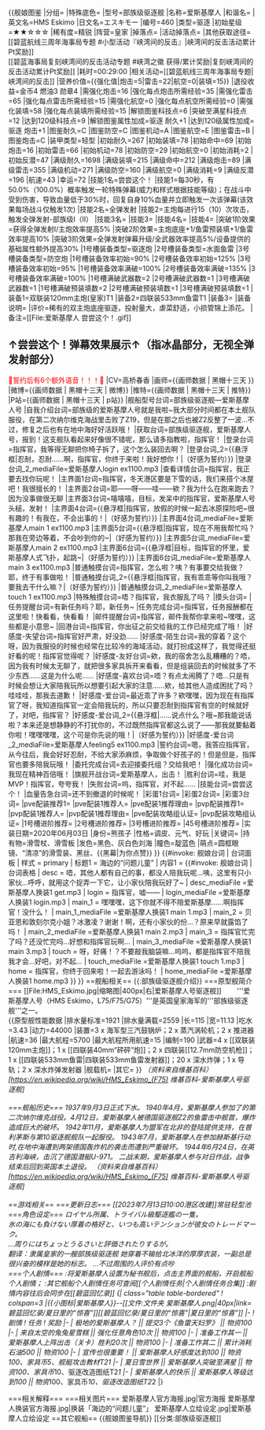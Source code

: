 {{舰娘图鉴 
|分组=
|特殊底色=
|型号=部族级驱逐舰
|名称=爱斯基摩人
|和谐名=
|英文名=HMS Eskimo
|日文名=エスキモー
|编号=460
|类型=驱逐
|初始星级=★★☆☆☆
|稀有度=精锐
|阵营=皇家
|掉落点=
|活动掉落点=
|其他获取途径=[[碧蓝航线三周年海事局专题 #小型活动『峡湾间的反击』|峡湾间的反击活动累计Pt奖励]]<br>[[碧蓝海事局复刻峡湾间的反击活动专题 #峡湾之徽 获得/累计奖励|复刻峡湾间的反击活动累计Pt奖励]]
|耗时=00:29:00
|相关活动=[[碧蓝航线三周年海事局专题|峡湾间的反击]]
|营养价值={{强化值|炮击=5|雷击=22|航空=0|装填=15}}
|退役收益=金币4 燃油3 勋章4
|需强化炮击=16
|强化每点炮击所需经验=35
|需强化雷击=65
|强化每点雷击所需经验=15
|需强化航空=0
|强化每点航空所需经验=0
|需强化装填=58
|强化每点装填所需经验=15
|解锁图鉴科技点=6
|突破至满星科技点=12
|达到120级科技点=9
|解锁图鉴属性加成=驱逐 耐久+1
|达到120级属性加成=驱逐 炮击+1
|图鉴耐久=C
|图鉴防空=C
|图鉴机动=A
|图鉴航空=E
|图鉴雷击=B
|图鉴炮击=C
|装甲类型=轻型
|初始耐久=267
|初始装填=78
|初始命中=69
|初始炮击=16
|初始雷击=66
|初始机动=78
|初始防空=29
|初始航空=0
|初始消耗=2
|初始反潜=47
|满级耐久=1698
|满级装填=215
|满级命中=212
|满级炮击=89
|满级雷击=355
|满级机动=271
|满级防空=160
|满级航空=0
|满级消耗=9
|满级反潜=196
|航速=43
|幸运=72
|技能1名=尝尝这个！
|技能1=每30秒，有50.0%（100.0%）概率触发一轮特殊弹幕(威力和样式根据技能等级)；在战斗中受到伤害，导致血量低于30%时，回复自身10%血量并立即触发一次该弹幕(该效果每场战斗仅触发1次)
|技能2名=全弹发射
|技能2=主炮每进行15（10）次攻击，触发全弹发射-部族级I（II）
|技能3名=
|技能3=
|技能4名=
|技能4=
|突破1阶效果=获得全弹发射I/主炮效率提高5%
|突破2阶效果=主炮底座+1/鱼雷预装填+1/鱼雷效率提高10%
|突破3阶效果=全弹发射弹幕升级/全武器效率提高5%/设备提供的基础属性额外提高30%
|1号槽装备类型=驱逐炮
|2号槽装备类型=水面鱼雷
|3号槽装备类型=防空炮
|1号槽装备效率初始=90%
|2号槽装备效率初始=125%
|3号槽装备效率初始=95%
|1号槽装备效率满破=100%
|2号槽装备效率满破=135%
|3号槽装备效率满破=100%
|1号槽满破武器数=2
|2号槽满破武器数=1
|3号槽满破武器数=1
|1号槽满破预装填数=2
|2号槽满破预装填数=1
|3号槽满破预装填数=1
|装备1=双联装120mm主炮(皇家)T1
|装备2=四联装533mm鱼雷T1
|装备3=
|装备说明=
|评价=稀有的双主炮底座驱逐，投射量大，虐菜舒适，小损管锦上添花。
|备注=[[File:爱斯基摩人 尝尝这个！.gif]]

↑尝尝这个！弹幕效果展示↑（指冰晶部分，无视全弹发射部分）
----
<span style="color:red;">💓誓约后有6个额外语音！！！💓</span>
|CV=高桥春香
|画师={{画师数据 | 黑帽十三天 }}
|微博={{画师数据 | 黑帽十三天 | 微博}}
|推特={{画师数据 | 黑帽十三天 | 推特}}
|P站={{画师数据 | 黑帽十三天 | p站}}
|舰船型号台词=部族级驱逐舰—爱斯基摩人号
|自我介绍台词=部族级的爱斯基摩人号就是我啦~我大部分时间都在本土舰队服役，在第二次纳尔维克海战里击败了Z19，但是在那之后也被Z2反整了一波…不过，修复之后也有在地中海好好活跃哦！
|获取台词=部族级驱逐舰，爱斯基摩人号，报到！这支舰队看起来好像很不错呢，那么请多指教啦，指挥官！
|登录台词=指挥官，我等得无聊把你椅子拆了，这个怎么装回去啊？
|登录台词_2={{悬浮框|忍耐，忍耐……啊，指挥官，你终于来啦！我好想你！|（好感为誓约）}}
|登录台词_2_mediaFile=爱斯基摩人login ex1100.mp3
|查看详情台词=指挥官，我正要去找你玩呢！
|主界面1台词=指挥官，冬天港区要是下雪的话，我们来搭个冰屋吧！我很擅长的！
|主界面2台词=耶——呀——哇——欸？我为什么在跑来跑去？因为没事做很无聊
|主界面3台词=嘻嘻嘻，目标，发呆中的指挥官，爱斯基摩人号头槌，发射！
|主界面4台词={{悬浮框|指挥官，放假的时候一起去冰原探险吧~很有趣的！有我在，不会出事的！|（好感为誓约）}}
|主界面4台词_mediaFile=爱斯基摩人main 1 ex1100.mp3
|主界面5台词={{悬浮框|指挥官，现在不用我帮忙吗？那我在旁边等着，不会吵到你的~|（好感为誓约）}}
|主界面5台词_mediaFile=爱斯基摩人main 2 ex1100.mp3
|主界面6台词={{悬浮框|目标，指挥官的怀里，爱斯基摩人式飞扑，起跳~|（好感为誓约）}}
|主界面6台词_mediaFile=爱斯基摩人main 3 ex1100.mp3
|普通触摸台词=指挥官，怎么啦？咦？有事要交给我做？耶，终于有事做啦！
|普通触摸台词_2={{悬浮框|指挥官，我有乖乖等你叫我哦？要我去干什么嘛？|（好感为誓约）}}
|普通触摸台词_2_mediaFile=爱斯基摩人touch 1 ex1100.mp3
|特殊触摸台词=唔？指挥官，我衣服乱了吗？
|摸头台词=
|任务提醒台词=有新任务吗？耶，新任务~
|任务完成台词=指挥官，任务报酬都在这里啦！快看看，快看看！
|邮件提醒台词=指挥官，邮件我帮你拿来啦~嘿嘿，这些都是小意思~
|回港台词=指挥官，你出征之前交给我的工作已经完成了哦！
|好感度-失望台词=指挥官好严肃，好没劲……
|好感度-陌生台词=我的穿着？这个呀，因为我服役的时候也经常在比较冷的海域活动，就打扮成这样了，我觉得还挺好看的呢！指挥官觉得呢？
|好感度-友好台词=欸，我的宿舍怎么乱糟糟的？唔，因为我有时候太无聊了，就把很多家具拆开来看看，但是组装回去的时候就多了不少东西……这是为什么呢……
|好感度-喜欢台词=唔？有点太闹腾了？唔…只是有时候会想让大家陪我玩所以想要引起大家的注意……欸，给其他人造成困扰了吗？哇哇哇，那我去道歉！
|好感度-爱台词=最近乖了许多？欸嘿嘿，因为现在有指挥官了呀，我知道指挥官一定会陪我玩的，所以只要忍耐到指挥官有空的时候就好了，对吧，指挥官？
|好感度-爱台词_2={{悬浮框|……说点什么？哦~那我能说话啦？本来还是想静静的不打扰你的，不过既然指挥官都这么说了——那我就要黏着你啦！嘿嘿嘿嘿，这个可是你先说的哦！|（好感为誓约）}}
|好感度-爱台词_2_mediaFile=爱斯基摩人feeling5 ex1100.mp3
|誓约台词=嗯，我答应指挥官，从今往后，我会好好忍耐，不给大家添麻烦，争取做个好孩子的！但是但是，指挥官也要多陪我玩哦！
|委托完成台词=去迎接委托组？交给我吧！
|强化成功台词=我现在精神百倍哦！
|旗舰开战台词=爱斯基摩人，出击！
|胜利台词=哇，我是MVP！指挥官，夸夸我！
|失败台词=呜，指挥官，对不起……
|技能台词=尝尝这个！
|血量告急台词=还不到撤退的时候呢！
|彩蛋1台词=
|彩蛋2台词=
|彩蛋3台词=
|pve配装推荐1=
|pve配装1推荐人=
|pve配装1推荐理由=
|pvp配装推荐1=
|pvp配装1推荐人=
|pvp配装1推荐理由=
|pve配装攻略组认证=
|pvp配装攻略组认证=
|1号槽进阶推荐=
|2号槽进阶推荐=
|3号槽进阶推荐=
|45号槽进阶推荐=
|实装日期=2020年06月03日
|身份=熊孩子
|性格=调皮、元气、好玩
|关键词=
|持有物=滑雪杖、滑雪板
|发色=黑色、灰白色刘海
|瞳色=靛蓝色
|萌点=圆框眼镜、“清凉”的滑雪装、黑丝、{{黑幕|为你点赞}}
}}
{{#invoke: 舰娘台词 | 台词面板 
| 样式 = primary
| 标题1 = 海边的“问题儿童”
| 内容1 = {{#invoke: 舰娘台词 | 台词表格
  | desc = 唔，其他人都有自己的事，都没人陪我玩呢…咦，这里有只小家伙…呼呼，就用这个捉弄一下它，让小家伙陪我玩好了~
  | desc_mediaFile =爱斯基摩人换装1 get.mp3
  | login = 指挥官，嘘——
  | login_mediaFile =爱斯基摩人换装1 login.mp3
  | main_1 = 嘿嘿嘿，这下你就不得不陪爱斯基摩……啊指挥官！没什么！
  | main_1_mediaFile =爱斯基摩人换装1 main 1.mp3
  | main_2 = 贝亚恩和敦刻尔克小姐？冰激凌？谢谢！啊，还有小家伙的份…？原来早就露馅了吗！
  | main_2_mediaFile =爱斯基摩人换装1 main 2.mp3
  | main_3 = 指挥官忙完了吗？还没忙完吗…好想和指挥官玩啊…
  | main_3_mediaFile =爱斯基摩人换装1 main 3.mp3
  | touch = 呀，好痛！？不要敲我脑袋嘛…呜呜，都是指挥官不陪我我才会…好吧，对不起…
  | touch_mediaFile =爱斯基摩人换装1 touch 1.mp3
  | home = 指挥官，你终于回来啦！一起去游泳吗！
  | home_mediaFile =爱斯基摩人换装1 home.mp3
  }}
}}
==舰船相关==
{{:部族级驱逐舰介绍}}
===原型舰简介===
[[File:HMS_Eskimo.jpg|缩略图|400px|右|爱斯基摩人号驱逐舰]]
　　'''爱斯基摩人号（HMS Eskimo，L75/F75/G75）'''是英国皇家海军的'''部族级驱逐舰'''之一。<br>
{{原型舰性能数据
|排水量标准=1921
|排水量满载=2559
|长=115
|宽=11.13
|吃水=3.43
|动力=44000
|装置=3 x 海军型三汽鼓锅炉；2 x 蒸汽涡轮机；2 x 推进器
|航速=36
|最大航程=5700
|最大航程所用航速=15
|编制=190
|武器=4 x [[双联装120mm主炮]]；1 x [[四联装40mm“砰砰”炮]]；2 x 四联装[[12.7mm防空机枪]]；1 x [[四联装533mm鱼雷|四联装533mm鱼雷发射器]]；20 x 深水炸弹；1 x 导轨；2 x 深水炸弹发射器
|舰载机=
|其它=
}}
*（资料来自维基百科）<ref>[https://en.wikipedia.org/wiki/HMS_Eskimo_(F75) 维基百科-爱斯基摩人号驱逐舰]</ref><br><br>
===舰船历史===
*1937年9月3日正式下水。
*1940年4月，爱斯基摩人参加了的第二次纳尔维克战役。4月12日，爱斯基摩人被德国驱逐舰Z2的鱼雷击中舰首，爆炸造成巨大的破坏。
*1942年11月，爱斯基摩人为盟军在北非的登陆提供支持，在普利茅斯与第10驱逐舰舰队一起服役。
*1943年7月，爱斯基摩人在参加赫斯基行动时,在地中海遭到两架德国轰炸机的袭击而遭到严重破坏。
*1944年6月24日，在英吉利海峡，击沉了德国潜艇U-971。
*二战末期，爱斯基摩人参与对日作战，战争结束后回到英国本土退役。
*（资料来自维基百科）<ref>[https://en.wikipedia.org/wiki/HMS_Eskimo_(F75) 维基百科-爱斯基摩人号驱逐舰]</ref><br><br>
==游戏相关==
===更新日志===
*[[2023年7月13日10:00港区改建]]常驻轻型池
===角色设定===
ロイヤル所属、トライバル級駆逐艦の一隻。<br>
氷の海にも負けない厚着の格好と、いつも高いテンションが彼女のトレードマーク。<br>
…周りにはちょっとうるさいと評価されたりするが。<br>
翻译：隶属皇家的一艘部族级驱逐舰
她穿着不输给北冰洋的厚厚衣装，一副总是很兴奋的模样是她的标志。
…不过周围的人评价有点吵<br>
===个人剧情===
:将爱斯基摩人设置为秘书舰后，点击主界面的舰船，开启舰船个人剧情；
:其它舰船个人剧情任务可查阅[[个人剧情任务|个人剧情任务合集]]
:剧情内容往后会同步在[[碧蓝回忆录]]
{| class="table table-bordered"
! colspan=3 |{{小图标|爱斯基摩人}}--[[文件:文件夹 爱斯基摩人.png|40px|link=碧蓝回忆录/夏日里的“惊喜”]][[碧蓝回忆录/夏日里的“惊喜”|夏日里的“惊喜”]]
|-
! 剧情
! 任务
! 奖励
|-
| 极地的爱斯基摩人？ || 提交3个《鱼雷天妇罗》 || 物资*100
|-
| 来自太空的兔兔星雪糕 || 强化任意角色10次 || 物资*100
|-
| 准备工作其一 || 爱斯基摩人上阵出击（关卡）胜利20次 || 物资*100
|-
| 准备工作其二 || 累计消耗石油500 || 物资*100
|-
| 宣传也很重要！ || 爱斯基摩人好感度达到100 || 物资*100、家具币*5、舰艇攻击教材T2*1
|-
| 夏日雪世界 || 爱斯基摩人突破至满星 || 物资*100、家具币*10、驱逐改造图纸T2*1
|-
| 爱斯基摩人的快乐 || 爱斯基摩人等级达到100 || 物资*100、家具币*10、驱逐改造图纸T2*2
|}

===相关解释===
===相关图片===
<gallery mode="packed" heights="200px">
爱斯基摩人官方海报.jpg|官方海报
爱斯基摩人换装官方海报.jpg|换装「海边的“问题儿童”」
爱斯基摩人立绘设定.jpg|爱斯基摩人立绘设定
</gallery>
==其它舰船==
{{舰娘图鉴导航}}
[[分类:部族级驱逐舰]]